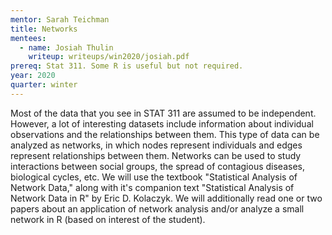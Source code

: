 ```yaml
---
mentor: Sarah Teichman
title: Networks
mentees:
  - name: Josiah Thulin
    writeup: writeups/win2020/josiah.pdf
prereq: Stat 311. Some R is useful but not required.
year: 2020
quarter: winter
---
```

Most of the data that you see in STAT 311 are assumed to be independent. However, a lot of interesting datasets include information about individual observations and the relationships between them. This type of data can be analyzed as networks, in which nodes represent individuals and edges represent relationships between them. Networks can be used to study interactions between social groups, the spread of contagious diseases, biological cycles, etc. We will use the textbook "Statistical Analysis of Network Data," along with it's companion text "Statistical Analysis of Network Data in R" by Eric D. Kolaczyk. We will additionally read one or two papers about an application of network analysis and/or analyze a small network in R (based on interest of the student).